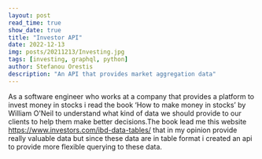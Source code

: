 ```yaml
---
layout: post
read_time: true
show_date: true
title: "Investor API"
date: 2022-12-13
img: posts/20211213/Investing.jpg
tags: [investing, graphql, python]
author: Stefanou Orestis
description: "An API that provides market aggregation data"
---
```

As a software engineer who works at a company that provides a platform to invest money in stocks i read the book ‘How to make money in stocks’ by William O'Neil to understand what kind of data we should provide to our clients to help them make better decisions.The book lead me this website https://www.investors.com/ibd-data-tables/ that in my opinion provide really valuable data but since these data are in table format i created an api to provide more flexible querying to these data.

